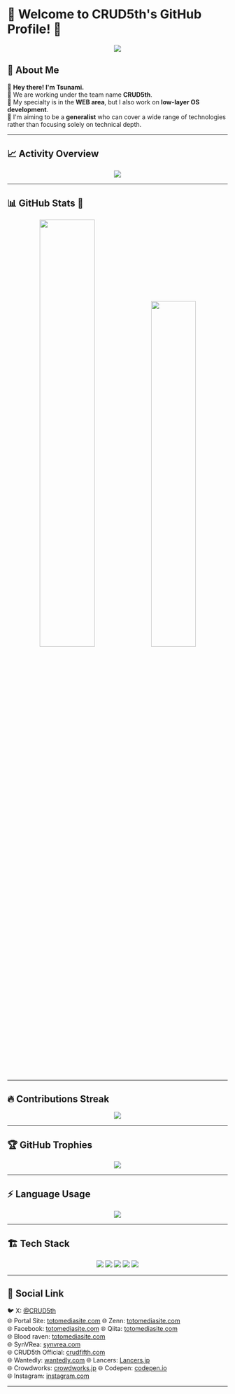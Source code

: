 # 🚀 Welcome to CRUD5th's GitHub Profile! 🚀

<p align="center">
  <img src="https://readme-typing-svg.herokuapp.com?font=Fira+Code&duration=4000&pause=500&color=F74C00&center=true&vCenter=true&width=500&height=50&lines=Hey+there!+I'm+Tsunami!;CRUD5th+Team+Lead;Generalist+%7C+Web+%26+OS+Dev+;Let's+Code+Something+Awesome!+%f0%9f%94%a5">
</p>

## 🌊 About Me
👋 **Hey there! I'm Tsunami.**  
🔹 We are working under the team name **CRUD5th**.  
🔹 My specialty is in the **WEB area**, but I also work on **low-layer OS development**.  
🔹 I'm aiming to be a **generalist** who can cover a wide range of technologies  
rather than focusing solely on technical depth.  

---

## 📈 **Activity Overview**
<p align="center">
  <img src="https://github-readme-activity-graph.vercel.app/graph?username=crudfifth&bg_color=000000&color=FF5555&line=FF5555&point=FFFFFF&area=true&hide_border=true">
</p>

---

## 📊 GitHub Stats 🚀
<p align="center">
  <img src="https://github-readme-stats.vercel.app/api?username=crudfifth&show_icons=true&theme=radical" width="50%">
  <img src="https://github-readme-stats.vercel.app/api/top-langs/?username=crudfifth&layout=compact&theme=tokyonight" width="45%">
</p>

---

## 🔥 Contributions Streak
<p align="center">
  <img src="https://github-readme-streak-stats.herokuapp.com/?user=crudfifth&theme=radical">
</p>

---

## 🏆 GitHub Trophies
<p align="center">
  <img src="https://github-profile-trophy.vercel.app/?username=crudfifth&theme=radical&margin-w=15">
</p>

---

## ⚡ **Language Usage**
<p align="center">
  <img src="https://github-readme-stats.vercel.app/api/top-langs/?username=crudfifth&layout=compact&theme=tokyonight">
</p>

---

## 🏗 **Tech Stack**
<p align="center">
  <img src="https://img.shields.io/badge/JavaScript-F7DF1E?style=for-the-badge&logo=javascript&logoColor=black">
  <img src="https://img.shields.io/badge/TypeScript-007ACC?style=for-the-badge&logo=typescript&logoColor=white">
  <img src="https://img.shields.io/badge/React-61DAFB?style=for-the-badge&logo=react&logoColor=black">
  <img src="https://img.shields.io/badge/Node.js-339933?style=for-the-badge&logo=nodedotjs&logoColor=white">
  <img src="https://img.shields.io/badge/Rust-000000?style=for-the-badge&logo=rust&logoColor=white">
</p>

---

## 📩 **Social Link**
🐦 X: [@CRUD5th](https://x.com/CRUD5th)  
🌐 Portal Site: [totomediasite.com](https://totomediasite.com/) 
🌐 Zenn: [totomediasite.com](https://totomediasite.com/)  
🌐 Facebook: [totomediasite.com]([https://totomediasite.com/](https://www.facebook.com/profile.php?id=61554965062342))  
🌐 Qiita: [totomediasite.com](https://qiita.com/CRUD5th)  
🌐 Blood raven: [totomediasite.com](https://blood-raven.com/)  
🌐 SynVRea: [synvrea.com](https://synvrea.com/)  
🌐 CRUD5th Official: [crudfifth.com](https://crudfifth.com/)  
🌐 Wantedly: [wantedly.com](https://www.wantedly.com/id/CRUD5th)
🌐 Lancers: [Lancers.jp](https://www.lancers.jp/profile/crudfifth)  
🌐 Crowdworks: [crowdworks.jp](https://crowdworks.jp/public/employees/5793463)
🌐 Codepen: [codepen.io](https://codepen.io/CRUD5th)  
🌐 Instagram: [instagram.com](https://www.instagram.com/crud5th_toto_/)  

---
